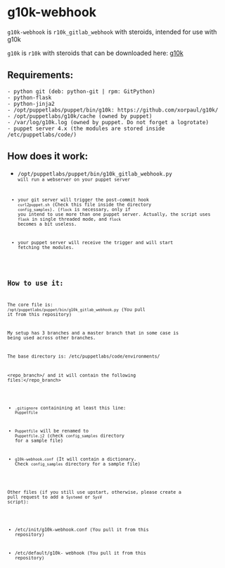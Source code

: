 # g10k-webhook

`g10k-webhook` is `r10k_gitlab_webhook` with steroids, intended for use with g10k

`g10k` is `r10k` with steroids that can be downloaded here: [g10k](https://github.com/xorpaul/g10k)

## Requirements:

```
- python git (deb: python-git | rpm: GitPython)
- python-flask
- python-jinja2
- /opt/puppetlabs/puppet/bin/g10k: https://github.com/xorpaul/g10k/
- /opt/puppetlabs/g10k/cache (owned by puppet)
- /var/log/g10k.log (owned by puppet. Do not forget a logrotate)
- puppet server 4.x (the modules are stored inside /etc/puppetlabs/code/)
```

## How does it work:

- <code>/opt/puppetlabs/puppet/bin/g10k_gitlab_webhook.py<code> will run a webserver on your puppet server

- your git server will trigger the post-commit hook <code>curl2puppet.sh</code> (Check this file inside the directory <code>config_samples</code>). (<code>flock</code> is necessary, only if you intend to use more than one puppet server. Actually, the script uses <code>flask</code> in single threaded mode, and <code>flock</code> becomes a bit useless.

- your puppet server will receive the trigger and will start fetching the modules.

## How to use it:

The core file is: `/opt/puppetlabs/puppet/bin/g10k_gitlab_webhook.py` (You pull it from this repository)

My setup has 3 branches and a master branch that in some case is being used across other branches.

The base directory is: /etc/puppetlabs/code/environments/

<repo_branch\>/ and it will contain the following files:</repo_branch\>

- `.gitignore` containining at least this line: `Puppetfile`

- `Puppetfile` will be renamed to `Puppetfile.j2` (check `config_samples` directory for a sample file)

- `g10k-webhook.conf` (It will contain a dictionary. Check `config_samples` directory for a sample file)

Other files (if you still use upstart, otherwise, please create a pull request to add a `Systemd` or `SysV` script):

- /etc/init/g10k-webhook.conf (You pull it from this repository)

- /etc/default/g10k- webhook (You pull it from this repository)
